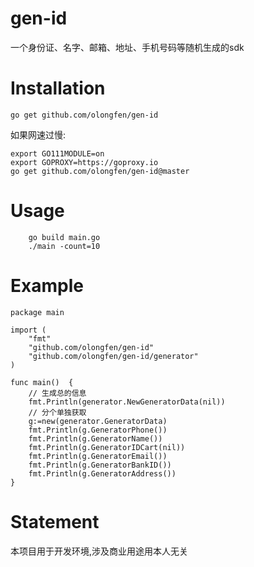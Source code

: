 # gen-id
一个身份证、名字、邮箱、地址、手机号码等随机生成的sdk

# Installation
`go get github.com/olongfen/gen-id`

如果网速过慢:
```
export GO111MODULE=on
export GOPROXY=https://goproxy.io
go get github.com/olongfen/gen-id@master
```

# Usage
```shell
    go build main.go
    ./main -count=10
```

# Example

```golang
package main

import (
	"fmt"
	"github.com/olongfen/gen-id"
	"github.com/olongfen/gen-id/generator"
)

func main()  {
	// 生成总的信息
	fmt.Println(generator.NewGeneratorData(nil))
	// 分个单独获取
	g:=new(generator.GeneratorData)
	fmt.Println(g.GeneratorPhone())
	fmt.Println(g.GeneratorName())
	fmt.Println(g.GeneratorIDCart(nil))
	fmt.Println(g.GeneratorEmail())
	fmt.Println(g.GeneratorBankID())
	fmt.Println(g.GeneratorAddress())
}

```

# Statement
本项目用于开发环境,涉及商业用途用本人无关
